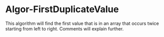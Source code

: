 # Algor-FirstDuplicateValue
This algorithm will find the first value that is in an array that occurs twice starting from left to right. Comments will explain further.
